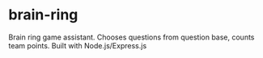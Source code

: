 # brain-ring
Brain ring game assistant. Chooses questions from question base, counts team points. Built with Node.js/Express.js
